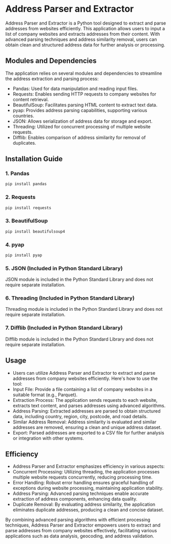 # Address Parser and Extractor

Address Parser and Extractor is a Python tool designed to extract and parse addresses from websites efficiently. This application allows users to input a list of company websites and extracts addresses from their content. With advanced parsing techniques and address similarity removal, users can obtain clean and structured address data for further analysis or processing.

## Modules and Dependencies
The application relies on several modules and dependencies to streamline the address extraction and parsing process:
* Pandas: Used for data manipulation and reading input files.
* Requests: Enables sending HTTP requests to company websites for content retrieval.
* BeautifulSoup: Facilitates parsing HTML content to extract text data.
* pyap: Provides address parsing capabilities, supporting various countries.
* JSON: Allows serialization of address data for storage and export.
* Threading: Utilized for concurrent processing of multiple website requests.
* Difflib: Enables comparison of address similarity for removal of duplicates.

## Installation Guide

### 1. Pandas
```bash
pip install pandas
```

### 2. Requests
```bash
pip install requests
```

### 3. BeautifulSoup
```bash
pip install beautifulsoup4
```

### 4. pyap
```bash
pip install pyap
```

### 5. JSON (Included in Python Standard Library)
JSON module is included in the Python Standard Library and does not require separate installation.

### 6. Threading (Included in Python Standard Library)
Threading module is included in the Python Standard Library and does not require separate installation.

### 7. Difflib (Included in Python Standard Library)
Difflib module is included in the Python Standard Library and does not require separate installation.

## Usage
* Users can utilize Address Parser and Extractor to extract and parse addresses from company websites efficiently. Here's how to use the tool:
* Input File: Provide a file containing a list of company websites in a suitable format (e.g., Parquet).
* Extraction Process: The application sends requests to each website, extracts text content, and parses addresses using advanced algorithms.
* Address Parsing: Extracted addresses are parsed to obtain structured data, including country, region, city, postcode, and road details.
* Similar Address Removal: Address similarity is evaluated and similar addresses are removed, ensuring a clean and unique address dataset.
* Export: Parsed addresses are exported to a CSV file for further analysis or integration with other systems.

## Efficiency
* Address Parser and Extractor emphasizes efficiency in various aspects:
* Concurrent Processing: Utilizing threading, the application processes multiple website requests concurrently, reducing processing time.
* Error Handling: Robust error handling ensures graceful handling of exceptions during website processing, maintaining application stability.
* Address Parsing: Advanced parsing techniques enable accurate extraction of address components, enhancing data quality.
* Duplicate Removal: By evaluating address similarity, the application eliminates duplicate addresses, producing a clean and concise dataset.

By combining advanced parsing algorithms with efficient processing techniques, Address Parser and Extractor empowers users to extract and parse addresses from company websites effectively, facilitating various applications such as data analysis, geocoding, and address validation.
